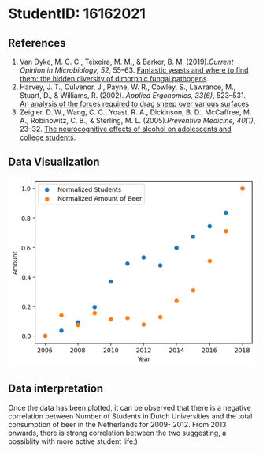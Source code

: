 # StudentID: 16162021
## References
1. Van Dyke, M. C. C., Teixeira, M. M., & Barker, B. M. (2019).*Current Opinion in Microbiology, 52*, 55–63.   [Fantastic yeasts and where to find them: the hidden diversity of dimorphic fungal pathogens](https://www.sciencedirect.com/science/article/pii/S136952741930013X). 
2. Harvey, J. T., Culvenor, J., Payne, W. R., Cowley, S., Lawrance, M., Stuart, D., & Williams, R. (2002). *Applied Ergonomics, 33(6)*, 523–531.  [An analysis of the forces required to drag sheep over various surfaces](https://www.sciencedirect.com/science/article/pii/S0003687002000716). 
3. Zeigler, D. W., Wang, C. C., Yoast, R. A., Dickinson, B. D., McCaffree, M. A., Robinowitz, C. B., & Sterling, M. L. (2005).*Preventive Medicine, 40(1)*, 23–32. [The neurocognitive effects of alcohol on adolescents and college students](https://www.sciencedirect.com/science/article/pii/S0091743504002658).
    
## Data Visualization
![Data Visualization](solution.png)

## Data interpretation
Once the data has been plotted, it can be observed that there is a negative correlation between Number of Students in Dutch Universities and the total consumption of beer in the Netherlands for 2009- 2012. From 2013 onwards,  there is strong correlation between the two suggesting, a possiblity with more active student life:)
